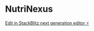 # NutriNexus

[Edit in StackBlitz next generation editor ⚡️](https://stackblitz.com/~/github.com/Sami7A006/NutriNexus)